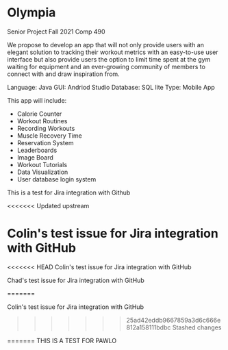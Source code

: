 # Olympia
Senior Project Fall 2021 Comp 490


We propose to develop an app that will not only provide users with an elegant solution to tracking their workout metrics with an easy-to-use user interface but also provide users the option to limit time spent at the gym waiting for equipment and an ever-growing community of members to connect with and draw inspiration from.

Language: Java
GUI: Andriod Studio
Database: SQL lite
Type: Mobile App

This app will include:
  * Calorie Counter
  * Workout Routines
  * Recording Workouts
  * Muscle Recovery Time
  * Reservation System
  * Leaderboards
  * Image Board
  * Workout Tutorials
  * Data Visualization
  * User database login system

This is a test for Jira integration with Github

<<<<<<< Updated upstream

Colin's test issue for Jira integration with GitHub 
=======
<<<<<<< HEAD
Colin's test issue for Jira integration with GitHub


Chad's test issue for Jira integration with GitHub


=======

Colin's test issue for Jira integration with GitHub 
>>>>>>> 25ad42eddb9667859a3d6c666e812a158111bdbc
>>>>>>> Stashed changes

=======
THIS IS A TEST FOR PAWLO 

